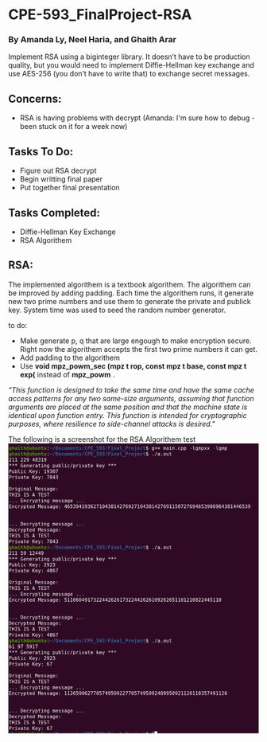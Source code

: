 # CPE-593_FinalProject-RSA
### By Amanda Ly, Neel Haria, and Ghaith Arar
Implement RSA using a biginteger library. It doesn’t have to be production quality, but you would need to implement Diffie-Hellman key exchange and use AES-256 (you don’t have to write that) to exchange secret messages.


## Concerns: 
- RSA is having problems with decrypt (Amanda: I'm sure how to debug - been stuck on it for a week now)

## Tasks To Do: 
- Figure out RSA decrypt
- Begin writting final paper
- Put together final presentation

## Tasks Completed: 
- Diffie-Hellman Key Exchange
- RSA Algorithem

## RSA: 
The implemented algorithem is a textbook algorithem. The algorithem can be improved by adding padding. Each time the algorithem runs, it generate new two prime numbers and use them to generate the private and publick key. System time was used to seed the random number generator. 

to do:
- Make generate p, q that are large engough to make encryption secure. Right now the algorithem accepts the first two prime numbers it can get.
- Add padding to the algorithem
- Use **void mpz_powm_sec (mpz t rop, const mpz t base, const mpz t exp(** instead of  **mpz_powm** .

*"This function is designed to take the same time and have the same cache access patterns for any two same-size arguments, assuming that function arguments are placed at the same position and that the machine state is identical upon function entry. This function is intended for cryptographic purposes, where resilience to side-channel attacks is desired."*


The following is a screenshot for the RSA Algorithem test
![alt text](https://raw.githubusercontent.com/amandal3/CPE-593_FinalProject-RSA/main/Research%20Papers/RSA_test.png)
